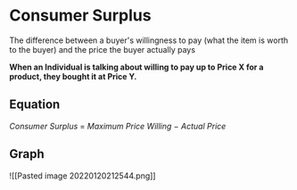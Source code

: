 # Consumer Surplus
The difference between a buyer's willingness to pay (what the item is worth to the buyer) and the price the buyer actually pays

**When an Individual is talking about willing to pay up to Price X for a product, they bought it at Price Y.**
## Equation
$Consumer$ $Surplus$ = $Maximum$ $Price$ $Willing$ $-$ $Actual$ $Price$

## Graph
![[Pasted image 20220120212544.png]]